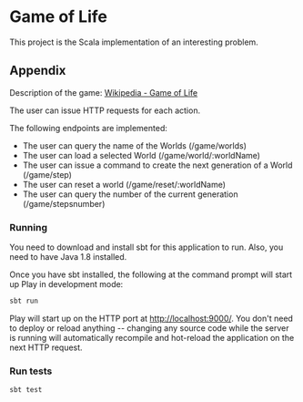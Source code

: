 # Game of Life

This project is the Scala implementation of an interesting problem.

## Appendix

Description of the game: [Wikipedia - Game of Life](http://en.wikipedia.org/wiki/Conway's_Game_of_Life)

The user can issue HTTP requests for each action.

The following endpoints are implemented:
* The user can query the name of the Worlds (/game/worlds)
* The user can load a selected World (/game/world/:worldName)
* The user can issue a command to create the next generation of a World (/game/step)
* The user can reset a world (/game/reset/:worldName)
* The user can query the number of the current generation (/game/stepsnumber)

### Running

You need to download and install sbt for this application to run.
Also, you need to have Java 1.8 installed.

Once you have sbt installed, the following at the command prompt will start up Play in development mode:

```bash
sbt run
```

Play will start up on the HTTP port at <http://localhost:9000/>.   You don't need to deploy or reload anything -- changing any source code while the server is running will automatically recompile and hot-reload the application on the next HTTP request. 

### Run tests

```bash
sbt test
```